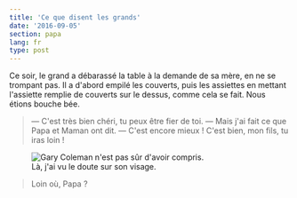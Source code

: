 ```yaml
---
title: 'Ce que disent les grands'
date: '2016-09-05'
section: papa
lang: fr
type: post
---
```


Ce soir, le grand a débarassé la table à la demande de sa mère, en ne se trompant pas. Il a d'abord empilé les couverts, puis les assiettes en mettant l'assiette remplie de couverts sur le dessus, comme cela se fait. Nous étions bouche bée.

<!-- more -->

> — C'est très bien chéri, tu peux être fier de toi.
> — Mais j'ai fait ce que Papa et Maman ont dit.
> — C'est encore mieux ! C'est bien, mon fils, tu iras loin !


<figure>
  <img src="{{ page.url }}wtf.gif" alt="Gary Coleman n'est pas sûr d'avoir compris."/>
  <figcaption>Là, j'ai vu le doute sur son visage.</figcaption>
</figure>

> Loin où, Papa ?
